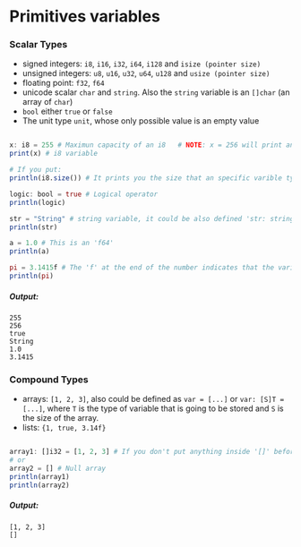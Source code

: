 # Primitives variables
### Scalar Types
- signed integers: ```i8```, ```i16```, ```i32```, ```i64```, ```i128``` and ```isize (pointer size)```
- unsigned integers: ```u8```, ```u16```, ```u32```, ```u64```, ```u128``` and ```usize (pointer size)```
- floating point: ```f32```, ```f64```
- unicode scalar  ```char``` and ```string```. Also the ```string``` variable is an ```[]char``` (an array of ```char```)
- ```bool``` either ```true``` or ```false```
- The unit type ```unit```, whose only possible value is an empty value

```julia

x: i8 = 255 # Maximun capacity of an i8   # NOTE: x = 256 will print an error of exceded capacity of an i8
print(x) # i8 variable

# If you put:
println(i8.size()) # It prints you the size that an specific varible type can support, in this case i8

logic: bool = true # Logical operator
println(logic)

str = "String" # string variable, it could be also defined 'str: string = "String"' or  'str: []char = "String"'
println(str)

a = 1.0 # This is an 'f64'
println(a)

pi = 3.1415f # The 'f' at the end of the number indicates that the variable is a floating number (f32)
println(pi)

```

##### Output:
```
255
256
true
String
1.0
3.1415
```

### Compound Types
- arrays: ```[1, 2, 3]```, also could be defined as ```var = [...]``` or ```var: [S]T = [...]```, where ```T``` is the type of variable that is going to be stored and ```S``` is the size of the array.
- lists: ```{1, true, 3.14f}```

```julia

array1: []i32 = [1, 2, 3] # If you don't put anything inside '[]' before the 'i32', the code will create a dynamic allocated array
# or
array2 = [] # Null array
println(array1)
println(array2)

```

##### Output:
```
[1, 2, 3]
[]
```
